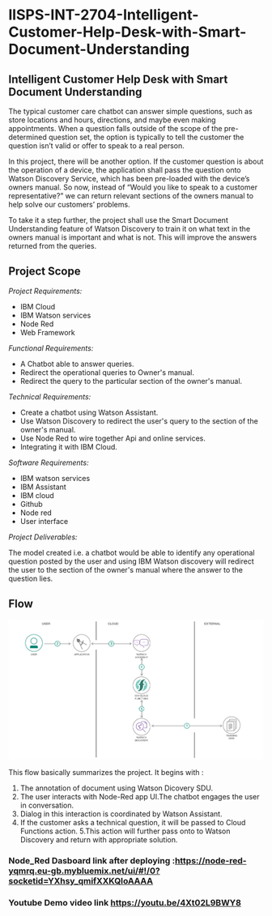 # llSPS-INT-2704-Intelligent-Customer-Help-Desk-with-Smart-Document-Understanding



## Intelligent Customer Help Desk with Smart Document Understanding

The typical customer care chatbot can answer simple questions, such as store locations and hours, directions, and maybe even making appointments. When a question falls outside of the scope of the pre-determined question set, the option is typically to tell the customer the question isn’t valid or offer to speak to a real person.

In this project, there will be another option. If the customer question is about the operation of a device, the application shall pass the question onto Watson Discovery Service, which has been pre-loaded with the device’s owners manual. So now, instead of “Would you like to speak to a customer representative?” we can return relevant sections of the owners manual to help solve our customers’ problems.

To take it a step further, the project shall use the Smart Document Understanding feature of Watson Discovery to train it on what text in the owners manual is important and what is not. This will improve the answers returned from the queries.

## Project Scope

  *Project Requirements:*

   * IBM Cloud
   * IBM Watson services
   * Node Red
   * Web Framework

*Functional Requirements:*

   * A Chatbot able to answer queries.
   * Redirect the operational queries to Owner's manual.
   * Redirect the query to the particular section of the owner's manual.


*Technical Requirements:*

   * Create a chatbot using Watson Assistant.
   * Use Watson Discovery to  redirect the user's query to the section of the owner's manual.
   * Use Node Red to wire together Api and online services.
   * Integrating it with IBM Cloud.

*Software Requirements:*

   * IBM watson services
   * IBM Assistant
   * IBM cloud
   * Github
   * Node red
   * User interface
   

*Project Deliverables:*

   The model created i.e. a chatbot would be able to identify any operational question posted by the user
   and using IBM Watson discovery will redirect the user to the  section of the owner's manual
   where the answer to the question lies.
    
 
 ## Flow
 ![Image description](https://github.com/IBM/watson-discovery-sdu-with-assistant/blob/master/doc/source/images/architecture.png)
 
 This flow basically summarizes the project. It begins with :
 
1. The annotation of document using Watson Dicovery SDU.
2. The user interacts with Node-Red app UI.The chatbot engages the user in conversation.
3. Dialog in this interaction is coordinated by Watson Assistant.
4. If the customer asks a technical question, it will be passed to Cloud Functions action.
5.This action will further pass onto to Watson Discovery and return with appropriate solution.

### Node_Red Dasboard link after deploying :https://node-red-yqmrq.eu-gb.mybluemix.net/ui/#!/0?socketid=YXhsy_qmifXXKQIoAAAA
### Youtube Demo video link https://youtu.be/4Xt02L9BWY8

